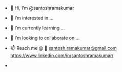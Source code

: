 - 👋 Hi, I’m @santoshramakumar
- 👀 I’m interested in ...
- 🌱 I’m currently learning ...
- 💞️ I’m looking to collaborate on ...
- 📫 Reach me @ 
   :email:  santosh.ramakumar@gmail.com
   https://www.linkedin.com/in/santoshramakumar/
   
- 

<!---
santoshramakumar/santoshramakumar is a ✨ special ✨ repository because its `README.md` (this file) appears on your GitHub profile.
You can click the Preview link to take a look at your changes.
--->
